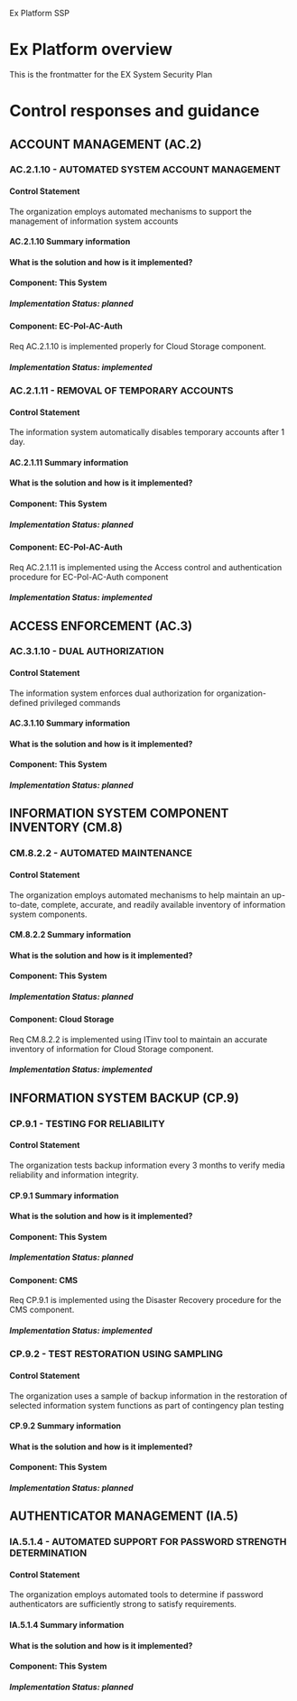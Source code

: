 Ex Platform SSP

# Ex Platform overview
This is the frontmatter for the EX System Security Plan

<!-- This iterates over the controls in a resolved catalog and prints out the control statement, summary table,
and implemented requirements 

The groups are sorted by id and the controls are sorted within each group by sort-id if defined for the control.

The control tables for parameters are output with the param_id in the first column followed either by a single
'Values' column, or two columns: 'Values' and 'Label or Choice'.  In the one-column case, values are listed if available
and if not the descriptive label is shown, unless the parameter has a Select defined, in which case the choice options
are shown.

In the two-column case the Values column is empty if no values are defined, and the Label or Choice column is either the
list of optional choices if the parameter has a Select defined, else just the descriptive label for the parameter.

To choose the one- or two- column option, specify false or true, respectively, as the final parameter in
get_fedramp_control_tables().
-->

# Control responses and guidance

## ACCOUNT MANAGEMENT  \(AC.2\)


### AC.2.1.10 - AUTOMATED SYSTEM ACCOUNT MANAGEMENT

#### Control Statement

The organization employs automated mechanisms to support the management of information system accounts


#### AC.2.1.10 Summary information


#### What is the solution and how is it implemented?

#### Component: This System

##### Implementation Status: planned

#### Component: EC-Pol-AC-Auth

Req AC.2.1.10 is implemented properly for Cloud Storage component.

##### Implementation Status: implemented


### AC.2.1.11 - REMOVAL OF TEMPORARY ACCOUNTS

#### Control Statement

The information system automatically  disables temporary accounts after 1 day.


#### AC.2.1.11 Summary information


#### What is the solution and how is it implemented?

#### Component: This System

##### Implementation Status: planned

#### Component: EC-Pol-AC-Auth

Req AC.2.1.11  is implemented using the Access control and authentication procedure for EC-Pol-AC-Auth component

##### Implementation Status: implemented


## ACCESS ENFORCEMENT  \(AC.3\)


### AC.3.1.10 - DUAL AUTHORIZATION

#### Control Statement

The information system enforces dual authorization for organization-defined privileged commands


#### AC.3.1.10 Summary information


#### What is the solution and how is it implemented?

#### Component: This System

##### Implementation Status: planned


## INFORMATION SYSTEM COMPONENT INVENTORY   \(CM.8\)


### CM.8.2.2 - AUTOMATED MAINTENANCE

#### Control Statement

The organization employs automated mechanisms to help maintain an up-to-date, complete, accurate, and readily available inventory of information system components.


#### CM.8.2.2 Summary information


#### What is the solution and how is it implemented?

#### Component: This System

##### Implementation Status: planned

#### Component: Cloud Storage

Req CM.8.2.2 is implemented using ITinv tool to maintain an accurate inventory of information for Cloud Storage component.

##### Implementation Status: implemented


## INFORMATION SYSTEM BACKUP  \(CP.9\)


### CP.9.1 - TESTING FOR RELIABILITY

#### Control Statement

The organization tests backup information every 3 months to verify media reliability and information integrity.


#### CP.9.1 Summary information


#### What is the solution and how is it implemented?

#### Component: This System

##### Implementation Status: planned

#### Component: CMS

Req CP.9.1 is implemented using the Disaster Recovery procedure for the CMS component.

##### Implementation Status: implemented


### CP.9.2 - TEST RESTORATION USING SAMPLING

#### Control Statement

The organization uses a sample of backup information in the restoration of selected information system functions as part of contingency plan testing


#### CP.9.2 Summary information


#### What is the solution and how is it implemented?

#### Component: This System

##### Implementation Status: planned


## AUTHENTICATOR MANAGEMENT   \(IA.5\)


### IA.5.1.4 - AUTOMATED SUPPORT FOR PASSWORD STRENGTH DETERMINATION

#### Control Statement

The organization employs automated tools to determine if password authenticators are sufficiently strong to satisfy requirements.


#### IA.5.1.4 Summary information


#### What is the solution and how is it implemented?

#### Component: This System

##### Implementation Status: planned
